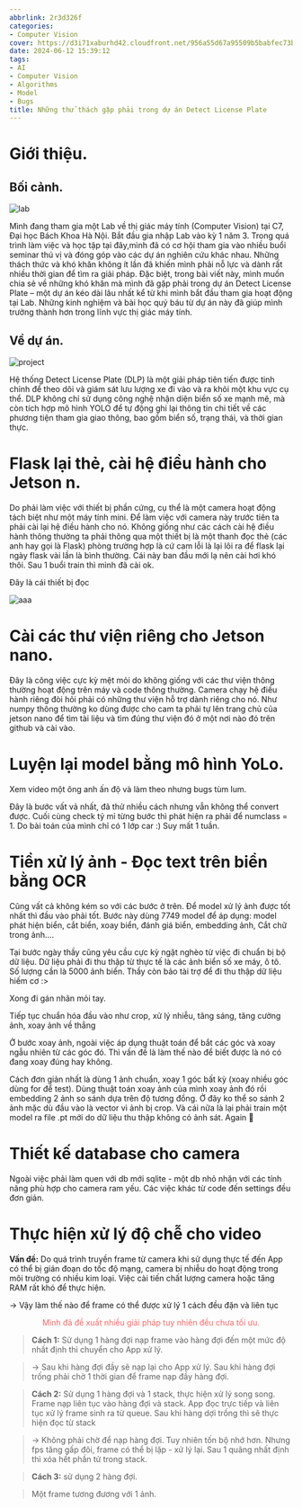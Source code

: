 ```yaml
---
abbrlink: 2r3d326f
categories:
- Computer Vision
cover: https://d3i71xaburhd42.cloudfront.net/956a55d67a95509b5babfec73b0329cf936fd261/2-Figure1-1.png
date: 2024-06-12 15:39:12
tags:
- AI
- Computer Vision
- Algorithms
- Model
- Bugs
title: Những thử thách gặp phải trong dự án Detect License Plate
---
```



# Giới thiệu.

## Bối cảnh.

![lab](https://www.tugraz.at/fileadmin/_processed_/6/1/csm_CDL_Computer_Vision_Banner_by_Lunghammer_tugraz_f8529fe874.jpg)

Mình đang tham gia một Lab về thị giác máy tính (Computer Vision) tại C7, Đại học Bách Khoa Hà Nội. Bắt đầu gia nhập Lab vào kỳ 1 năm 3. Trong quá trình làm việc và học tập tại đây,mình đã có cơ hội tham gia vào nhiều buổi seminar thú vị và đóng góp vào các dự án nghiên cứu khác nhau. Những thách thức và khó khăn không ít lần đã khiến mình phải nỗ lực và dành rất nhiều thời gian để tìm ra giải pháp. Đặc biệt, trong bài viết này, mình muốn chia sẻ về những khó khăn mà mình đã gặp phải trong dự án Detect License Plate – một dự án kéo dài lâu nhất kể từ khi mình bắt đầu tham gia hoạt động tại Lab. Những kinh nghiệm và bài học quý báu từ dự án này đã giúp mình trưởng thành hơn trong lĩnh vực thị giác máy tính.

## Về dự án. 
![project](https://arsa.technology/wp-content/uploads/2022/09/2.-automatic-license-plate-recognition-system.png)


Hệ thống Detect License Plate (DLP) là một giải pháp tiên tiến được tinh chỉnh để theo dõi và giám sát lưu lượng xe đi vào và ra khỏi một khu vực cụ thể. DLP không chỉ sử dụng công nghệ nhận diện biển số xe mạnh mẽ, mà còn tích hợp mô hình YOLO để tự động ghi lại thông tin chi tiết về các phương tiện tham gia giao thông, bao gồm biển số, trạng thái, và thời gian thực.

# Flask lại thẻ, cài hệ điều hành cho Jetson n.

Do phải làm việc với thiết bị phần cứng, cụ thể là một camera hoạt động tách biệt như một máy tính mini. Để làm việc với camera này trước tiên ta phải cài lại hệ điều hành cho nó. Không giống như các cách cài hệ điều hành thông thường ta phải thông qua một thiết bị là một thanh đọc thẻ (các anh hay gọi là Flask) phòng trường hợp là cứ cam lỗi là lại lôi ra để flask lại ngày flask vài lần là bình thường. Cái này ban đầu mới lạ nên cài hơi khó thôi. Sau 1 buổi train thì mình đã cài ok.

Đây là cái thiết bị đọc

![aaa](https://phukienpc.vn/wp-content/uploads/2020/03/dau-doc-the-card-reader-all-in-one-ssk-scrm025-phukienpc-vn-2.jpg)

# Cài các thư viện riêng cho Jetson nano.

Đây là công việc cực kỳ mệt mỏi do không giống với các thư viện thông thường hoạt động trên máy và code thông thường. Camera chạy hệ điều hành riêng đòi hỏi phải có những thư viện hỗ trợ dành riêng cho nó. Như numpy thông thường ko dùng được cho cam ta phải tự lên trang chủ của jetson nano để tìm tài liệu và tìm đúng thư viện đó ở một nơi nào đó trên github và cài vào.

# Luyện lại model bằng mô hình YoLo. 

Xem video một ông anh ấn độ và làm theo nhưng bugs tùm lum.

Đây là bước vất vả nhất, đã thử nhiều cách nhưng vẫn không thể convert được. Cuối cùng check tỷ mỉ từng bước thì phát hiện ra phải để numclass = 1. Do bài toán của mình chỉ có 1 lớp car :) Suy mất 1 tuần.

# Tiền xử lý ảnh - Đọc text trên biển bằng OCR

Cũng vất cả không kém so với các bước ở trên. Để model xử lý ảnh được tốt nhất thì đầu vào phải tốt. Bước này dùng 7749 model để áp dụng: model phát hiện biển, cắt biển, xoay biển, đánh giá biển, embedding ảnh, Cắt chữ trong ảnh....

Tại bước ngày thầy cũng yêu cầu cực kỳ ngặt nghèo từ việc đi chuẩn bị bộ dữ liệu. Dữ liệu phải đi thu thập từ thực tế là các ảnh biển số xe máy, ô tô. Số lượng cần là 5000 ảnh biển. Thầy còn bảo tài trợ để đi thu thập dữ liệu hiếm cơ :>

Xong đi gán nhãn mỏi tay.

Tiếp tục chuẩn hóa đầu vào như crop, xử lý nhiễu, tăng sáng, tăng cường ảnh, xoay ảnh về thẳng

Ở bước xoay ảnh, ngoài việc áp dụng thuật toán để bắt các góc và xoay ngẫu nhiên từ các góc đó. Thì vấn đề là làm thế nào để biết được là nó có đang xoay đúng hay không.

Cách đơn giản nhất là dùng 1 ảnh chuẩn, xoay 1 góc bất kỳ (xoay nhiều góc dùng for để test). Dùng thuật toán xoay ảnh của mình xoay ảnh đó rồi embedding 2 ảnh so sánh dựa trên độ tương đồng. Ở đây ko thể so sánh 2 ảnh mặc dù đầu vào là vector vì ảnh bị crop. Và cái nữa là lại phải train một model ra file .pt mới do dữ liệu thu thập không có ảnh sát. Again 🙂




# Thiết kế database cho camera

Ngoài việc phải làm quen với db mới sqlite - một db nhỏ nhặn với các tính năng phù hợp cho camera ram yếu. Các việc khác từ code đến settings đều đơn giản. 


# Thực hiện xử lý độ chễ cho video

**Vấn đề:** Do quá trình truyền frame từ camera khi sử dụng thực tế đến App có thể bị
gián đoạn do tốc độ mạng, camera bị nhiễu do hoạt động trong môi trường có nhiều
kim loại. Việc cài tiến chất lượng camera hoặc tăng RAM rất khó để thực hiện.

→ Vậy làm thế nào để frame có thể được xử lý 1 cách đều đặn và liên tục


<div align="center">
  <font color='#FF6666'> Mình đã đề xuất nhiều giải pháp tuy nhiên đều chưa tối ưu.</font>
</div>



>**Cách 1:** Sử dụng 1 hàng đợi nạp frame vào hàng đợi đến một mức độ nhất định thì
chuyển cho App xử lý.

>→ Sau khi hàng đợi đầy sẽ nạp lại cho App xử lý. Sau khi hàng đợi trống phải chờ 1
thời gian để frame nạp đầy hàng đợi.

>**Cách 2:** Sử dụng 1 hàng đợi và 1 stack, thực hiện xử lý song song. Frame nạp liên tục
vào hàng đợi và stack. App đọc trực tiếp và liên tục xử lý frame sinh ra từ queue. Sau
khi hàng dợi trống thì sẽ thực hiện đọc từ stack

>→ Không phải chờ để nạp hàng đợi. Tuy nhiên tốn bộ nhớ hơn. Nhưng fps tăng gấp
đôi, frame có thể bị lặp - xử lý lại. Sau 1 quãng nhất định thì xóa hết phần tử trong
stack.


> **Cách 3:** sử dụng 2 hàng đợi.

>Một frame tương đương với 1 ảnh.



